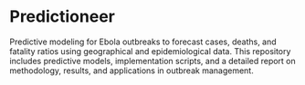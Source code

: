 # Predictioneer
Predictive modeling for Ebola outbreaks to forecast cases, deaths, and fatality ratios using geographical and epidemiological data. This repository includes predictive models, implementation scripts, and a detailed report on methodology, results, and applications in outbreak management.
